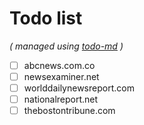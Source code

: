 # Todo list

_\( managed using [todo-md](https://github.com/Hypercubed/todo-md) \)_

- [ ] abcnews.com.co
- [ ] newsexaminer.net
- [ ] worlddailynewsreport.com
- [ ] nationalreport.net
- [ ] thebostontribune.com
